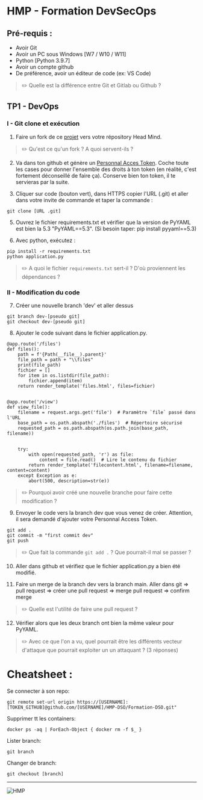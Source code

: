 # HMP - Formation DevSecOps

## Pré-requis :
- Avoir Git 
- Avoir un PC sous Windows [W7 / W10 / W11]
- Python [Python 3.9.7]
- Avoir un compte github
- De préférence, avoir un éditeur de code (ex: VS Code)

>:pencil2: Quelle est la différence entre Git et Gitlab ou Github ?

## TP1 - DevOps

### I - Git clone et exécution

1) Faire un fork de ce [projet](https://github.com/HMP-DSO/Formation-DSO) vers votre répository Head Mind.

> :pencil2: Qu'est ce qu'un fork ? A quoi servent-ils ?

2) Va dans ton github et génère un [Personnal Acces Token](https://github.com/settings/tokens). Coche toute les cases pour donner l'ensemble des droits à ton token (en réalité, c'est fortement déconseillé de faire ça). Conserve bien ton token, il te servieras par la suite.

3) Cliquer sur code (bouton vert), dans HTTPS copier l'URL (.git) et aller dans votre invite de commande et taper la commande :
```
git clone [URL .git]
```

5) Ouvrez le fichier requirements.txt et vérifier que la version de PyYAML est bien la 5.3 "PyYAML==5.3". (Si besoin taper: pip install pyyaml==5.3)

6) Avec python, exécutez :
```
pip install -r requirements.txt
python application.py
```

> :pencil2: A quoi le fichier `requirements.txt` sert-il ? D'où proviennent les dépendances ?

### II - Modification du code

7) Créer une nouvelle branch 'dev' et aller dessus
```
git branch dev-[pseudo git]
git checkout dev-[pseudo git]
```


8) Ajouter le code suivant dans le fichier application.py.
```
@app.route('/files')
def files():
    path = f'{Path(__file__).parent}'
    file_path = path + "\\files"
    print(file_path)
    fichier = []
    for item in os.listdir(file_path):
        fichier.append(item)
    return render_template('files.html', files=fichier)


@app.route('/view')
def view_file():
    filename = request.args.get('file')  # Paramètre `file` passé dans l'URL
    base_path = os.path.abspath('./files')  # Répertoire sécurisé
    requested_path = os.path.abspath(os.path.join(base_path, filename))


    try:
        with open(requested_path, 'r') as file:
            content = file.read()  # Lire le contenu du fichier
        return render_template('filecontent.html', filename=filename, content=content)
    except Exception as e:
        abort(500, description=str(e))
```
> :pencil2: Pourquoi avoir créé une nouvelle branche pour faire cette modification ?


9) Envoyer le code vers la branch dev que vous venez de créer. Attention, il sera demandé d'ajouter votre Personnal Access Token.
```
git add .
git commit -m "first commit dev"
git push
```
> :pencil2: Que fait la commande `git add .` ? Que pourrait-il mal se passer ?

10) Aller dans github et vérifiez que le fichier application.py a bien été modifié.

11) Faire un merge de la branch dev vers la branch main. 
Aller dans git => pull request => créer une pull request => merge pull request => confirm merge

> :pencil2:    Quelle est l'utilité de faire une pull request ?

12) Vérifier alors que les deux branch ont bien la même valeur pour PyYAML.

> :pencil2:    Avec ce que l'on a vu, quel pourrait être les différents vecteur d'attaque que pourrait exploiter un un attaquant ? (3 réponses)

# Cheatsheet :
Se connecter à son repo:
```
git remote set-url origin https://[USERNAME]:[TOKEN_GITHUB]@github.com/[USERNAME]/HMP-DSO/Formation-DSO.git"
```
Supprimer tt les containers:
```
docker ps -aq | ForEach-Object { docker rm -f $_ }
```
Lister branch:
```
git branch
``` 
Changer de branch:
```
git checkout [branch]
```
   
____________________________________________________________________________________________________________
   ![HMP](https://github.com/user-attachments/assets/e7576c9a-c7bd-4150-aba2-9adee745a976)


